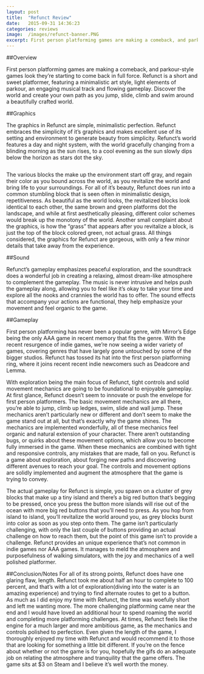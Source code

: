```yaml
---
layout: post
title:  "Refunct Review"
date:   2015-09-31 14:36:23
categories: reviews
image:  /images/refunct-banner.PNG
excerpt: First person platforming games are making a comeback, and parkour-style games look they’re starting to come back in full force. Refunct is a short and sweet platformer, featuring a minimalistic art style, light elements of parkour, an engaging musical track and flowing gameplay.
---
```

##Overview

First person platforming games are making a comeback, and parkour-style games look they’re starting to come back in full force. Refunct is a short and sweet platformer, featuring a minimalistic art style, light elements of parkour, an engaging musical track and flowing gameplay.  Discover the world and create your own path as you jump, slide, climb and swim around a beautifully crafted world.

##Graphics

The graphics in Refunct are simple, minimalistic perfection.  Refunct embraces the simplicity of it’s graphics and makes excellent use of its setting and environment to generate beauty from simplicity.  Refunct’s world features a day and night system, with the world gracefully changing from a blinding morning as the sun rises, to a cool evening as the sun slowly dips below the horizon as stars dot the sky.  

<img class="gfyitem" data-id="FirsthandLimitedDarwinsfox" />

The various blocks the make up the environment start off gray,  and regain their color as you bound across the world, as you revitalize the world and bring life to your surroundings.  For all of it’s beauty, Refunct does run into a common stumbling block that is seen often in minimalistic design, repetitiveness.  As beautiful as the world looks, the revitalized blocks look identical to each other, the same brown and green platforms dot the landscape, and while at first aesthetically pleasing, different color schemes would break up the monotony of the world.  Another small complaint about the graphics, is how the “grass” that appears after you revitalize a block, is just the top of the block colored green, not actual grass.  All things considered, the graphics for Refunct are gorgeous, with only a few minor details that take away from the experience.

##Sound

Refunct’s gameplay emphasizes peaceful exploration, and the soundtrack does a wonderful job in creating a relaxing, almost dream-like atmosphere to complement the gameplay.  The music is never intrusive and helps push the gameplay along, allowing you to feel like it’s okay to take your time and explore all the nooks and crannies the world has to offer.  The sound effects that accompany your actions are functional, they help emphasize your movement and feel organic to the game. 

##Gameplay

First person platforming has never been a popular genre, with Mirror’s Edge being the only AAA game in recent memory that fits the genre.  With the recent resurgence of indie games, we’re now seeing a wider variety of games, covering genres that have largely gone untouched by some of the bigger studios.  Refunct has tossed its hat into the first person platforming ring, where it joins recent recent indie newcomers such as Deadcore and Lemma.

With exploration being the main focus of Refunct, tight controls and solid movement mechanics are going to be foundational to enjoyable gameplay. At first glance, Refunct doesn’t seem to innovate or push the envelope for first person platformers.  The basic movement mechanics are all there, you’re able to jump, climb up ledges, swim, slide and wall jump.  These mechanics aren’t particularly new or different and don’t seem to make the game stand out at all, but that’s exactly why the game shines.  The mechanics are implemented wonderfully, all of these mechanics feel organic and natural extension of your character.  There aren’t outstanding bugs, or quirks about these movement options, which allow you to become fully immersed in the game.  When these mechanics are combined with tight and responsive controls, any mistakes that are made, fall on you.  Refunct is a game about exploration, about forging new paths and discovering different avenues to reach your goal.  The controls and movement options are solidly implemented and augment the atmosphere that the game is trying to convey.

The actual gameplay for Refunct is simple, you spawn on a cluster of grey blocks that make up a tiny island and there’s a big red button that’s begging to be pressed, once you press the button more islands will rise out of the ocean with more big red buttons that you’ll need to press.  As you hop from island to island, you’ll revitalize the world around you, as grey blocks burst into color as soon as you step onto them.  The game isn’t particularly challenging, with only the last couple of buttons providing an actual challenge on how to reach them, but the point of this game isn’t to provide a challenge.  Refunct provides an unique experience that’s not common in indie games nor AAA games.  It manages to meld the atmosphere and purposefulness of walking simulators, with the joy and mechanics of a well polished platformer.

##Conclusion/Notes
For all of its strong points, Refunct does have one glaring flaw, length.  Refunct took me about half an hour to complete to 100 percent, and that’s with a lot of exploration(diving into the water is an amazing experience) and trying to find alternate routes to get to a button.  As much as I did enjoy my time with Refunct, the time was woefully short and left me wanting more.  The more challenging platforming came near the end and I would have loved an additional hour to spend roaming the world and completing more platforming challenges.   At times, Refunct feels like the engine for a much larger and more ambitious game, as the mechanics and controls polished to perfection.  Even given the length of the game, I thoroughly enjoyed my time with Refunct and would recommend it to those that are looking for something a little bit different.  If you’re on the fence about whether or not the game is for you, hopefully the gifs do an adequate job on relating the atmosphere and tranquility that the game offers.  The game sits at $3 on Steam and I believe it’s well worth the money.

